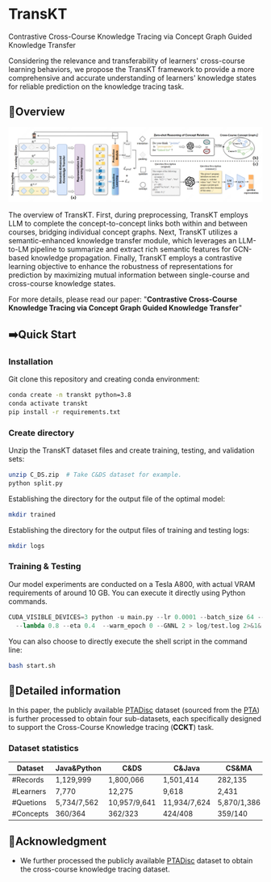 # TransKT
Contrastive Cross-Course Knowledge Tracing via Concept Graph Guided Knowledge Transfer


Considering the relevance and transferability of learners' cross-course learning behaviors, we propose the TransKT framework to provide a more comprehensive and accurate understanding of learners' knowledge states for reliable prediction on the knowledge tracing task.
## 🌟Overview
![TransKT_workflow](assets/mainwork.png)

The overview of TransKT. First, during preprocessing, TransKT employs LLM to complete the concept-to-concept links both within and between courses, bridging individual concept graphs. Next, TransKT utilizes a semantic-enhanced knowledge transfer module, which leverages an LLM-to-LM pipeline to summarize and extract rich semantic features for GCN-based knowledge propagation. Finally, TransKT employs a contrastive learning objective to enhance the robustness of representations for prediction by maximizing mutual information between single-course and cross-course knowledge states.

For more details, please read our paper: "**Contrastive Cross-Course Knowledge Tracing via
Concept Graph Guided Knowledge Transfer**"
## ➡️Quick Start
### Installation
Git clone this repository and creating conda environment:
```bash
conda create -n transkt python=3.8
conda activate transkt
pip install -r requirements.txt 
```
### Create directory
Unzip the TransKT dataset files and create training, testing, and validation sets:
```bash
unzip C_DS.zip  # Take C&DS dataset for example.
python split.py
```
Establishing the directory for the output file of the optimal model:
```bash
mkdir trained
```
Establishing the directory for the output files of training and testing logs:
```bash
mkdir logs
```
### Training & Testing
Our model experiments are conducted on a Tesla A800, with actual VRAM requirements of around 10 GB. You can execute it directly using Python commands.
```python
CUDA_VISIBLE_DEVICES=3 python -u main.py --lr 0.0001 --batch_size 64 --model_id ours --num_epoch 200  --optim adamw  --IM 1 --theta1 0.2 --theta2 0.7  \
  --lambda 0.8 --eta 0.4  --warm_epoch 0 --GNNL 2 > log/test.log 2>&1&
```
You can also choose to directly execute the shell script in the command line:
```bash
bash start.sh
```


## 📌Detailed information

In this paper, the publicly available [PTADisc](https://github.com/wahr0411/PTADisc?tab=readme-ov-file) dataset (sourced from the [PTA](https://pintia.cn/)) is further processed to obtain four sub-datasets, each specifically designed to support the Cross-Course Knowledge tracing (**CCKT**) task.


### Dataset statistics

| Dataset       | Java&Python | C&DS   | C&Java | CS&MA |
|---------------|-------------|--------|--------|--------|
| #Records     | 1,129,999       | 1,800,066  | 1,501,414  | 282,135
| #Learners     | 7,770        | 12,275  | 9,618  |2,431
| #Quetions     | 5,734/7,562  | 10,957/9,641 | 11,934/7,624 | 5,870/1,386
| #Concepts     | 360/364     | 362/323 | 424/408 |359/140







## 🎉Acknowledgment
* We further processed the publicly available [PTADisc](https://github.com/wahr0411/PTADisc?tab=readme-ov-file) dataset to obtain the cross-course knowledge tracing dataset.